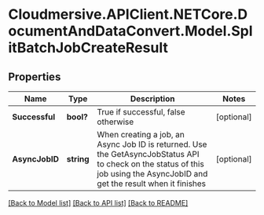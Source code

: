# Cloudmersive.APIClient.NETCore.DocumentAndDataConvert.Model.SplitBatchJobCreateResult
## Properties

Name | Type | Description | Notes
------------ | ------------- | ------------- | -------------
**Successful** | **bool?** | True if successful, false otherwise | [optional] 
**AsyncJobID** | **string** | When creating a job, an Async Job ID is returned.  Use the GetAsyncJobStatus API to check on the status of this job using the AsyncJobID and get the result when it finishes | [optional] 

[[Back to Model list]](../README.md#documentation-for-models) [[Back to API list]](../README.md#documentation-for-api-endpoints) [[Back to README]](../README.md)

